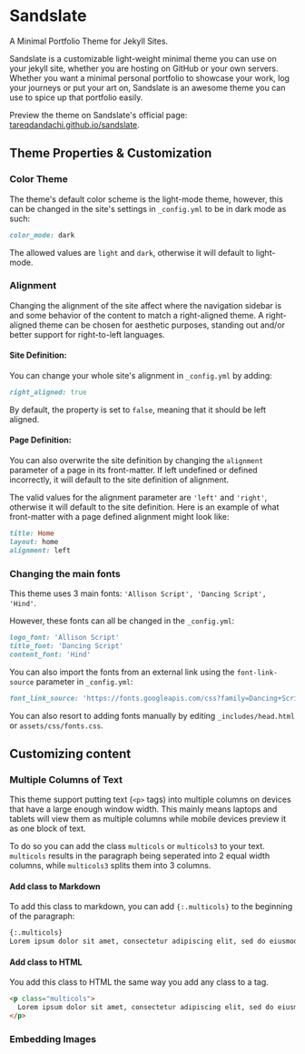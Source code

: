 # Sandslate
A Minimal Portfolio Theme for Jekyll Sites.

Sandslate is a customizable light-weight minimal theme you can use on your jekyll site, whether you are hosting on GitHub or your own servers.
Whether you want a minimal personal portfolio to showcase your work, log your journeys or put your art on, Sandslate is an awesome theme you can use to spice up that portfolio easily.

Preview the theme on Sandslate's official page: [tareqdandachi.github.io/sandslate](https://tareqdandachi.github.io/sandslate/).

## Theme Properties & Customization

### Color Theme

The theme's default color scheme is the light-mode theme, however, this can be changed in the site's settings in `_config.yml` to be in dark mode as such:

```ruby
color_mode: dark
```

The allowed values are `light` and `dark`, otherwise it will default to light-mode.

### Alignment

Changing the alignment of the site affect where the navigation sidebar is and some behavior of the content to match a right-aligned theme.
A right-aligned theme can be chosen for aesthetic purposes, standing out and/or better support for right-to-left languages.


#### Site Definition:

You can change your whole site's alignment in `_config.yml` by adding:
```ruby
right_aligned: true
```
By default, the property is set to `false`, meaning that it should be left aligned.

#### Page Definition:

You can also overwrite the site definition by changing the `alignment` parameter of a page in its front-matter. If left undefined or defined incorrectly, it will default to the site definition of alignment.

The valid values for the alignment parameter are `'left'` and `'right'`, otherwise it will default to the site definition. Here is an example of what front-matter with a page defined alignment might look like:

```ruby
title: Home
layout: home
alignment: left
```

### Changing the main fonts

This theme uses 3 main fonts: `'Allison Script', 'Dancing Script', 'Hind'`.

However, these fonts can all be changed in the `_config.yml`:

```ruby
logo_font: 'Allison Script'
title_font: 'Dancing Script'
content_font: 'Hind'
```

You can also import the fonts from an external link using the `font-link-source` parameter in `_config.yml`:

```ruby
font_link_source: 'https://fonts.googleapis.com/css?family=Dancing+Script:400,700|Hind:300,500,600&display=swap'
```

You can also resort to adding fonts manually by editing `_includes/head.html` or `assets/css/fonts.css`.

## Customizing content

### Multiple Columns of Text

This theme support putting text (`<p>` tags) into multiple columns on devices that have a large enough window width.
This mainly means laptops and tablets will view them as multiple columns while mobile devices preview it as one block of text.

To do so you can add the class `multicols` or `multicols3` to your text. `multicols` results in the paragraph being seperated into 2 equal width columns, while `multicols3` splits them into 3 columns.

#### Add class to Markdown

To add this class to markdown, you can add `{:.multicols}` to the beginning of the paragraph:

```Markdown
{:.multicols}
Lorem ipsum dolor sit amet, consectetur adipiscing elit, sed do eiusmod tempor incididunt ut labore et dolore magna aliqua. Ut enim ad minim veniam, quis nostrud exercitation ullamco laboris nisi ut aliquip ex ea commodo consequat. Duis aute irure dolor in reprehenderit in voluptate velit esse cillum dolore eu fugiat nulla pariatur. Excepteur sint occaecat cupidatat non proident, sunt in culpa qui officia deserunt mollit anim id est laborum.
```

#### Add class to HTML

You add this class to HTML the same way you add any class to a tag.

```HTML
<p class="multicols">
  Lorem ipsum dolor sit amet, consectetur adipiscing elit, sed do eiusmod tempor incididunt ut labore et dolore magna aliqua. Ut enim ad minim veniam, quis nostrud exercitation ullamco laboris nisi ut aliquip ex ea commodo consequat. Duis aute irure dolor in reprehenderit in voluptate velit esse cillum dolore eu fugiat nulla pariatur. Excepteur sint occaecat cupidatat non proident, sunt in culpa qui officia deserunt mollit anim id est laborum.
</p>
```

### Embedding Images
